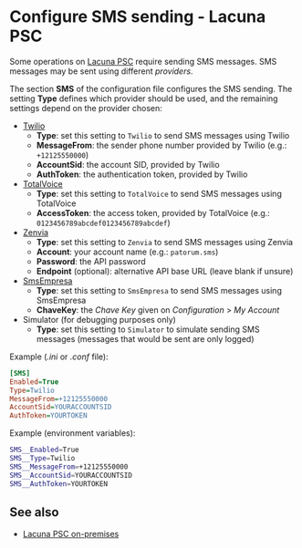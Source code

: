 ﻿# Configure SMS sending - Lacuna PSC

Some operations on [Lacuna PSC](../index.md) require sending SMS messages. SMS messages may be sent using different *providers*.

The section **SMS** of the configuration file configures the SMS sending. The setting **Type** defines which provider should be used, and the remaining settings depend on the provider chosen:

* [Twilio](https://www.twilio.com/)
  * **Type**: set this setting to `Twilio` to send SMS messages using Twilio
  * **MessageFrom**: the sender phone number provided by Twilio (e.g.: `+12125550000`)
  * **AccountSid**: the account SID, provided by Twilio
  * **AuthToken**: the authentication token, provided by Twilio
* [TotalVoice](https://totalvoice.com.br/)
  * **Type**: set this setting to `TotalVoice` to send SMS messages using TotalVoice
  * **AccessToken**: the access token, provided by TotalVoice (e.g.: `0123456789abcdef0123456789abcdef`)
* [Zenvia](https://www.zenvia.com/)
  * **Type**: set this setting to `Zenvia` to send SMS messages using Zenvia
  * **Account**: your account name (e.g.: `patorum.sms`)
  * **Password**: the API password
  * **Endpoint** (optional): alternative API base URL (leave blank if unsure)
* [SmsEmpresa](https://www.smsempresa.com.br/)
  * **Type**: set this setting to `SmsEmpresa` to send SMS messages using SmsEmpresa
  * **ChaveKey**: the *Chave Key* given on *Configuration* &gt; *My Account*
* Simulator (for debugging purposes only)
  * **Type**: set this setting to `Simulator` to simulate sending SMS messages (messages that would be sent are only logged)

Example (*.ini* or *.conf* file):

```ini
[SMS]
Enabled=True
Type=Twilio
MessageFrom=+12125550000
AccountSid=YOURACCOUNTSID
AuthToken=YOURTOKEN
```

Example (environment variables):

```bash
SMS__Enabled=True
SMS__Type=Twilio
SMS__MessageFrom=+12125550000
SMS__AccountSid=YOURACCOUNTSID
SMS__AuthToken=YOURTOKEN
```

## See also

* [Lacuna PSC on-premises](index.md)
